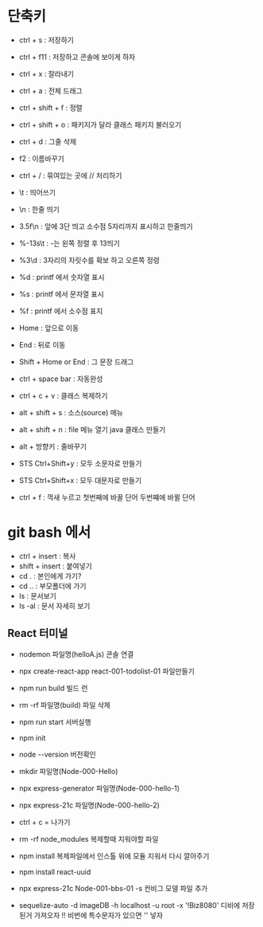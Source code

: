 # 단축키

- ctrl + s : 저장하기
- ctrl + f11 : 저장하고 콘솔에 보이게 하자
- ctrl + x : 잘라내기
- ctrl + a : 전체 드래그
- ctrl + shift + f : 정렬
- ctrl + shift + o : 패키지가 달라 클래스 패키지 불러오기
- ctrl + d : 그줄 삭제
- f2 : 이름바꾸기
- ctrl + / : 묶여있는 곳에 // 처리하기
- \t : 띄어쓰기
- \n : 한줄 띄기
- 3.5f\n : 앞에 3단 띄고 소수점 5자리까지 표시하고 한줄띄기
- %-13s\t : -는 왼쪽 정렬 후 13띄기
- %3\d : 3자리의 자릿수를 확보 하고 오른쪽 정령
- %d : printf 에서 숫자열 표시
- %s : printf 에서 문자열 표시
- %f : printf 에서 소수점 표지
- Home : 앞으로 이동
- End : 뒤로 이동
- Shift + Home or End : 그 문장 드래그 
- ctrl + space bar :  자동완성
- ctrl + c + v : 클래스 복제하기
- alt + shift + s : 소스(source) 메뉴 
- alt + shift + n : file 메뉴 열기 java 클래스 만들기
- alt + 방향키 : 줄바꾸기


- STS Ctrl+Shift+y : 모두 소문자로 만들기
- STS Ctrl+Shift+x : 모두 대문자로 만들기

- ctrl + f : 꺽새 누르고 첫번째에 바꿀 단어 두번쨰에 바뀔 단어

# git bash 에서
- ctrl + insert : 복사
- shift + insert : 붙여넣기
- cd . : 본인에게 가기?
- cd .. : 부모폴더에 가기
- ls : 문서보기
- ls -al : 문서 자세히 보기

## React 터미널

- nodemon 파일명(helloA.js) 콘솔 연결
- npx create-react-app react-001-todolist-01 파일만들기
- npm run build 빌드 런
- rm -rf 파일명(build) 파일 삭제
- npm run start 서버실행
- npm init 
- node --version 버전확인
- mkdir 파일명(Node-000-Hello)
- npx express-generator 파일명(Node-000-hello-1)
- npx express-21c 파일명(Node-000-hello-2)
- ctrl + c = 나가기

- rm -rf node_modules 복제할때 지워야할 파일
- npm install 복제파일에서 인스톨 위에 모듈 지워서 다시 깔아주기

- npm install react-uuid

- npx express-21c Node-001-bbs-01 -s 컨비그 모델 파일 추가

- sequelize-auto -d imageDB -h localhost -u root -x '!Biz8080' 디비에 저장된거 가져오자 !!  비번에 특수문자가 있으면 '' 넣자